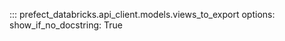 ::: prefect_databricks.api_client.models.views_to_export
    options:
      show_if_no_docstring: True